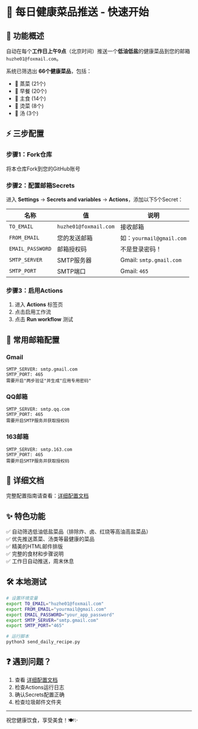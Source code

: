 # 🥗 每日健康菜品推送 - 快速开始

## 📌 功能概述

自动在每个**工作日上午9点**（北京时间）推送一个**低油低盐**的健康菜品到您的邮箱 `huzhe01@foxmail.com`。

系统已筛选出 **66个健康菜品**，包括：
- 🍜 蒸菜 (21个)
- 🥣 早餐 (20个) 
- 🍝 主食 (14个)
- 🥬 烫菜 (8个)
- 🍲 汤 (3个)

## ⚡ 三步配置

### 步骤1：Fork仓库
将本仓库Fork到您的GitHub账号

### 步骤2：配置邮箱Secrets
进入 **Settings** → **Secrets and variables** → **Actions**，添加以下5个Secret：

| 名称 | 值 | 说明 |
|-----|---|------|
| `TO_EMAIL` | `huzhe01@foxmail.com` | 接收邮箱 |
| `FROM_EMAIL` | 您的发送邮箱 | 如：`yourmail@gmail.com` |
| `EMAIL_PASSWORD` | 邮箱授权码 | 不是登录密码！ |
| `SMTP_SERVER` | SMTP服务器 | Gmail: `smtp.gmail.com` |
| `SMTP_PORT` | SMTP端口 | Gmail: `465` |

### 步骤3：启用Actions
1. 进入 **Actions** 标签页
2. 点击启用工作流
3. 点击 **Run workflow** 测试

## 📧 常用邮箱配置

### Gmail
```
SMTP_SERVER: smtp.gmail.com
SMTP_PORT: 465
需要开启"两步验证"并生成"应用专用密码"
```

### QQ邮箱
```
SMTP_SERVER: smtp.qq.com
SMTP_PORT: 465
需要开启SMTP服务并获取授权码
```

### 163邮箱
```
SMTP_SERVER: smtp.163.com
SMTP_PORT: 465
需要开启SMTP服务并获取授权码
```

## 📖 详细文档

完整配置指南请查看：[详细配置文档](./docs/daily_recipe_setup.md)

## ✨ 特色功能

✅ 自动筛选低油低盐菜品（排除炸、卤、红烧等高油高盐菜品）  
✅ 优先推送蒸菜、汤类等最健康的菜品  
✅ 精美的HTML邮件排版  
✅ 完整的食材和步骤说明  
✅ 工作日自动推送，周末休息  

## 🛠️ 本地测试

```bash
# 设置环境变量
export TO_EMAIL="huzhe01@foxmail.com"
export FROM_EMAIL="yourmail@gmail.com"
export EMAIL_PASSWORD="your_app_password"
export SMTP_SERVER="smtp.gmail.com"
export SMTP_PORT="465"

# 运行脚本
python3 send_daily_recipe.py
```

## ❓ 遇到问题？

1. 查看 [详细配置文档](./docs/daily_recipe_setup.md)
2. 检查Actions运行日志
3. 确认Secrets配置正确
4. 检查垃圾邮件文件夹

---

祝您健康饮食，享受美食！🍽️✨
